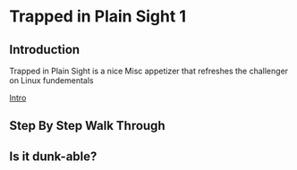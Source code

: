 # Trapped in Plain Sight 1

## Introduction

Trapped in Plain Sight is a nice Misc appetizer that refreshes the challenger on Linux fundementals

[Intro](Capture.PNG)

## Step By Step Walk Through



## Is it dunk-able?


